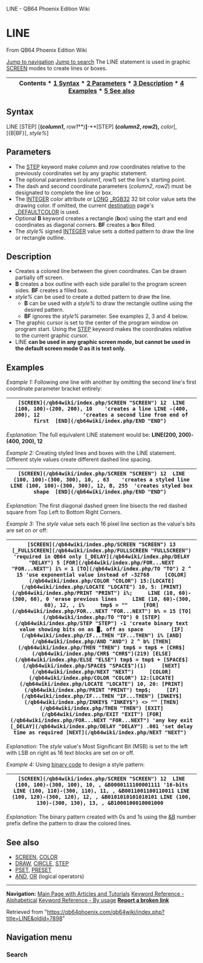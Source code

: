 


LINE - QB64 Phoenix Edition Wiki








# LINE



From QB64 Phoenix Edition Wiki



[Jump to navigation](#mw-head)
[Jump to search](#searchInput)
The LINE statement is used in graphic [SCREEN](/qb64wiki/index.php/SCREEN "SCREEN") modes to create lines or boxes.


  






| Contents * [1 Syntax](#Syntax) * [2 Parameters](#Parameters) * [3 Description](#Description) * [4 Examples](#Examples) * [5 See also](#See_also) |
| --- |


## Syntax


LINE [STEP] [**(***column1***,** *row1***)**]**-**[STEP] **(***column2*, *row2***),** *color*[, [{B|BF}], *style%*]
  




## Parameters


* The [STEP](/qb64wiki/index.php/STEP "STEP") keyword make *column* and *row* coordinates relative to the previously coordinates set by any graphic statement.
* The optional parameters (*column1*, *row1*) set the line's starting point.
* The dash and second coordinate parameters (*column2*, *row2*) must be designated to complete the line or box.
* The [INTEGER](/qb64wiki/index.php/INTEGER "INTEGER") *color* attribute or [LONG](/qb64wiki/index.php/LONG "LONG") [\_RGB32](/qb64wiki/index.php/RGB32 "RGB32") 32 bit color value sets the drawing color. If omitted, the current [destination](/qb64wiki/index.php/DEST "DEST") page's [\_DEFAULTCOLOR](/qb64wiki/index.php/DEFAULTCOLOR "DEFAULTCOLOR") is used.
* Optional **B** keyword creates a rectangle (**b**ox) using the start and end coordinates as diagonal corners. **BF** creates a **b**ox **f**illed.
* The *style%* signed [INTEGER](/qb64wiki/index.php/INTEGER "INTEGER") value sets a dotted pattern to draw the line or rectangle outline.


  




## Description


* Creates a colored line between the given coordinates. Can be drawn partially off screen.
* **B** creates a box outline with each side parallel to the program screen sides. **BF** creates a filled box.
* *style%* can be used to create a dotted pattern to draw the line.
	+ **B** can be used with a *style%* to draw the rectangle outline using the desired pattern.
	+ **BF** ignores the *style%* parameter. See examples 2, 3 and 4 below.
* The graphic cursor is set to the center of the program window on program start. Using the [STEP](/qb64wiki/index.php/STEP "STEP") keyword makes the coordinates relative to the current graphic cursor.
* LINE **can be used in any graphic screen mode, but cannot be used in the default screen mode 0 as it is text only.**


  




## Examples


*Example 1:* Following one line with another by omitting the second line's first coordinate parameter bracket entirely:





| ``` [SCREEN](/qb64wiki/index.php/SCREEN "SCREEN") 12  LINE (100, 100)-(200, 200), 10    'creates a line LINE -(400, 200), 12              'creates a second line from end of first  [END](/qb64wiki/index.php/END "END")  ``` |
| --- |


*Explanation:* The full equivalent LINE statement would be: **LINE(200, 200)-(400, 200), 12**
  

*Example 2:* Creating styled lines and boxes with the LINE statement. Different style values create different dashed line spacing.





| ``` [SCREEN](/qb64wiki/index.php/SCREEN "SCREEN") 12  LINE (100, 100)-(300, 300), 10, , 63    'creates a styled line LINE (100, 100)-(300, 300), 12, B, 255  'creates styled box shape  [END](/qb64wiki/index.php/END "END")  ``` |
| --- |


*Explanation:* The first diagonal dashed green line bisects the red dashed square from Top Left to Bottom Right Corners.
  

*Example 3:* The *style* value sets each 16 pixel line section as the value's bits are set on or off:





| ``` [SCREEN](/qb64wiki/index.php/SCREEN "SCREEN") 13 [_FULLSCREEN](/qb64wiki/index.php/FULLSCREEN "FULLSCREEN") 'required in QB64 only [_DELAY](/qb64wiki/index.php/DELAY "DELAY") 5 [FOR](/qb64wiki/index.php/FOR...NEXT "FOR...NEXT") i% = 1 [TO](/qb64wiki/index.php/TO "TO") 2 ^ 15 'use exponential value instead of -32768     [COLOR](/qb64wiki/index.php/COLOR "COLOR") 15:[LOCATE](/qb64wiki/index.php/LOCATE "LOCATE") 10, 5: [PRINT](/qb64wiki/index.php/PRINT "PRINT") i%;     LINE (10, 60)-(300, 60), 0 'erase previous lines     LINE (10, 60)-(300, 60), 12, , i%     tmp$ = ""     [FOR](/qb64wiki/index.php/FOR...NEXT "FOR...NEXT") b% = 15 [TO](/qb64wiki/index.php/TO "TO") 0 [STEP](/qb64wiki/index.php/STEP "STEP") -1 'create binary text value showing bits on as █, off as space         [IF](/qb64wiki/index.php/IF...THEN "IF...THEN") i% [AND](/qb64wiki/index.php/AND "AND") 2 ^ b% [THEN](/qb64wiki/index.php/THEN "THEN") tmp$ = tmp$ + [CHR$](/qb64wiki/index.php/CHR$ "CHR$")(219) [ELSE](/qb64wiki/index.php/ELSE "ELSE") tmp$ = tmp$ + [SPACE$](/qb64wiki/index.php/SPACE$ "SPACE$")(1)     [NEXT](/qb64wiki/index.php/NEXT "NEXT")     [COLOR](/qb64wiki/index.php/COLOR "COLOR") 12:[LOCATE](/qb64wiki/index.php/LOCATE "LOCATE") 10, 20: [PRINT](/qb64wiki/index.php/PRINT "PRINT") tmp$;     [IF](/qb64wiki/index.php/IF...THEN "IF...THEN") [INKEY$](/qb64wiki/index.php/INKEY$ "INKEY$") <> "" [THEN](/qb64wiki/index.php/THEN "THEN") [EXIT](/qb64wiki/index.php/EXIT "EXIT") [FOR](/qb64wiki/index.php/FOR...NEXT "FOR...NEXT") 'any key exit     [_DELAY](/qb64wiki/index.php/DELAY "DELAY") .001 'set delay time as required [NEXT](/qb64wiki/index.php/NEXT "NEXT")  ``` |
| --- |


*Explanation:* The *style* value's Most Significant Bit (MSB) is set to the left with LSB on right as 16 text blocks are set on or off.
  

*Example 4:* Using [binary code](/qb64wiki/index.php/%26B "&B") to design a style pattern:





| ``` [SCREEN](/qb64wiki/index.php/SCREEN "SCREEN") 12  LINE (100, 100)-(300, 100), 10, , &B0000111100001111 '16-bits LINE (100, 110)-(300, 110), 11, , &B0011001100110011 LINE (100, 120)-(300, 120), 12, , &B0101010101010101 LINE (100, 130)-(300, 130), 13, , &B1000100010001000  ``` |
| --- |


*Explanation:* The binary pattern created with 0s and 1s using the [&B](/qb64wiki/index.php/%26B "&B") number prefix define the pattern to draw the colored lines.
  




## See also


* [SCREEN](/qb64wiki/index.php/SCREEN "SCREEN"), [COLOR](/qb64wiki/index.php/COLOR "COLOR")
* [DRAW](/qb64wiki/index.php/DRAW "DRAW"), [CIRCLE](/qb64wiki/index.php/CIRCLE "CIRCLE"), [STEP](/qb64wiki/index.php/STEP "STEP")
* [PSET](/qb64wiki/index.php/PSET "PSET"), [PRESET](/qb64wiki/index.php/PRESET "PRESET")
* [AND](/qb64wiki/index.php/AND "AND"), [OR](/qb64wiki/index.php/OR "OR") (logical operators)


  






---


**Navigation:**
[Main Page with Articles and Tutorials](/qb64wiki/index.php/Main_Page "Main Page")
[Keyword Reference - Alphabetical](/qb64wiki/index.php/Keyword_Reference_-_Alphabetical "Keyword Reference - Alphabetical")
[Keyword Reference - By usage](/qb64wiki/index.php/Keyword_Reference_-_By_usage "Keyword Reference - By usage")
**[Report a broken link](https://qb64phoenix.com/forum/showthread.php?tid=2800)**  





Retrieved from "<https://qb64phoenix.com/qb64wiki/index.php?title=LINE&oldid=7898>"




## Navigation menu








### Search





















